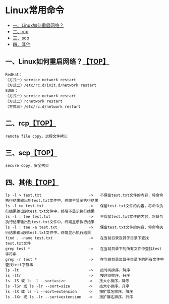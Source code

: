 # <a name="top">Linux常用命令</a>
* [一、Linux如何重启网络？](#anchor1)
* [二、rcp](#anchor2)
* [三、scp](#anchor3)
* [四、其他](#anchor4)

## <a name="anchor1">一、Linux如何重启网络？</a>[【TOP】](#top)
```
RedHat：
（方式一）service network restart
（方式二）/etc/rc.d/init.d/network restart
SUSE：
（方式一）service network restart
（方式二）rcnetwork restart
（方式三）/etc/rc.d/network restart
```

## <a name="anchor2">二、rcp</a>[【TOP】](#top)
```
remote file copy，远程文件拷贝

```

## <a name="anchor3">三、scp</a>[【TOP】](#top)
```
secure copy，安全拷贝

```

## <a name="anchor4">四、其他</a>[【TOP】](#top)
```
ls -l > test.txt                     ->   不保留test.txt文件的内容，将命令执行结果输出到test.txt文件中，终端不显示执行结果
ls -l >> test.txt                    ->   保留test.txt文件的内容，将命令执行结果输出到test.txt文件中，终端不显示执行结果
ls -l | tee test.txt                 ->   不保留test.txt文件的内容，将命令执行结果输出到test.txt文件中，终端显示执行结果
ls -l | tee -a test.txt              ->   保留test.txt文件的内容，将命令执行结果输出到test.txt文件中，终端显示执行结果
find . -name test.txt                ->   在当前目录及其子目录下查找test.txt文件
grep test *                          ->   在当前目录下的所有文件中查找test字符串
grep -r test *                       ->   在当前目录及其子目录下的所有文件中查找test字符串
ls -lt                               ->   按时间排序，降序
ls -ltr                              ->   按时间排序，升序
ls -lS 或 ls -l --sort=size          ->   按大小排序，降序
ls -lSr 或 ls -lr --sort=size        ->   按大小排序，升序
ls -lX 或 ls -l --sort=extension     ->   按扩展名排序，降序
ls -lXr 或 ls -lr --sort=extension   ->   按扩展名排序，升序
```
